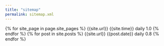 ```yaml
---
title: "sitemap"
permalink: sitemap.xml
---
```

<?xml version="1.0" encoding="UTF-8"?>
<urlset xmlns="http://www.sitemaps.org/schemas/sitemap/0.9">
    {% for site_page in page.site_pages %}
    <url>
        <loc>{{site.url}}</loc>
        <lastmod>{{site.time}}</lastmod>
        <changefreq>daily</changefreq>
        <priority>1.0</priority>
    </url>
    {% endfor %}
    {% for post in site.posts %}
    <url>
        <loc>{{site.url}}</loc>
        <lastmod>{{post.date}}</lastmod>
        <changefreq>daily</changefreq>
        <priority>0.8</priority>
    </url>
    {% endfor %}
</urlset>
